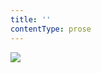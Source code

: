 ```yaml
---
title: ''
contentType: prose
---
```


<section>

![](../Images/obalka_spanelske_pohadky.jpg)

</section>

